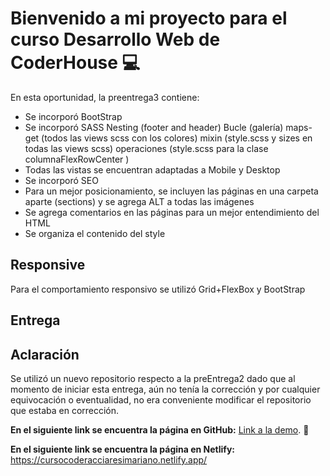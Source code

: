 # Bienvenido a mi proyecto para el curso Desarrollo Web de CoderHouse 💻

En esta oportunidad, la preentrega3 contiene:

-   Se incorporó BootStrap
-   Se incorporó SASS 
        Nesting (footer and header)
        Bucle (galería)
        maps-get (todos las views scss con los colores)
        mixin (style.scss y sizes en todas las views scss)
        operaciones (style.scss para la clase columnaFlexRowCenter )
-   Todas las vistas se encuentran adaptadas a Mobile y Desktop
-   Se incorporó SEO
-   Para un mejor posicionamiento, se incluyen las páginas en una carpeta aparte (sections) y se agrega ALT a todas las imágenes
-   Se agrega comentarios en las páginas para un mejor entendimiento del HTML
-   Se organiza el contenido del style

## Responsive

Para el comportamiento responsivo se utilizó Grid+FlexBox y BootStrap

## Entrega

## Aclaración
Se utilizó un nuevo repositorio respecto a la preEntrega2 dado que al momento de iniciar esta entrega, aún no tenía la corrección y por cualquier equivocación o eventualidad, no era conveniente modificar el repositorio que estaba en corrección.

**En el siguiente link se encuentra la página en GitHub:** [Link a la demo](https://marianoacciaresi.github.io/PreEntrega3-Acciaresi-Mariano/). 🚀

**En el siguiente link se encuentra la página en Netlify:** https://cursocoderacciaresimariano.netlify.app/